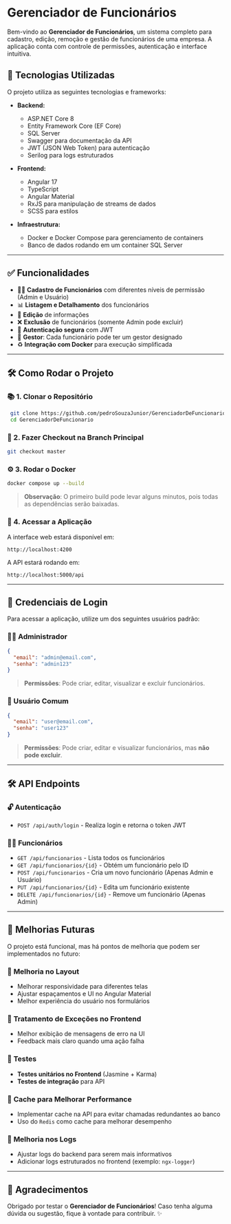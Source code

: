 # Gerenciador de Funcionários

Bem-vindo ao **Gerenciador de Funcionários**, um sistema completo para cadastro, edição, remoção e gestão de funcionários de uma empresa. A aplicação conta com controle de permissões, autenticação e interface intuitiva.

## 🚀 Tecnologias Utilizadas

O projeto utiliza as seguintes tecnologias e frameworks:

- **Backend:**
  - ASP.NET Core 8
  - Entity Framework Core (EF Core)
  - SQL Server
  - Swagger para documentação da API
  - JWT (JSON Web Token) para autenticação
  - Serilog para logs estruturados

- **Frontend:**
  - Angular 17
  - TypeScript
  - Angular Material
  - RxJS para manipulação de streams de dados
  - SCSS para estilos

- **Infraestrutura:**
  - Docker e Docker Compose para gerenciamento de containers
  - Banco de dados rodando em um container SQL Server

---

## ✅ Funcionalidades

- 👨‍💼 **Cadastro de Funcionários** com diferentes níveis de permissão (Admin e Usuário)
- 📊 **Listagem e Detalhamento** dos funcionários
- 🔧 **Edição** de informações
- ❌ **Exclusão** de funcionários (somente Admin pode excluir)
- 🔑 **Autenticação segura** com JWT
- 🏢 **Gestor**: Cada funcionário pode ter um gestor designado
- ♻️ **Integração com Docker** para execução simplificada

---

## 🛠️ Como Rodar o Projeto

### 📚 1. Clonar o Repositório

```bash
 git clone https://github.com/pedroSouzaJunior/GerenciadorDeFuncionario.git
 cd GerenciadorDeFuncionario
```

### 📂 2. Fazer Checkout na Branch Principal

```bash
git checkout master
```

### ⚙️ 3. Rodar o Docker

```bash
docker compose up --build
```

> **Observação**: O primeiro build pode levar alguns minutos, pois todas as dependências serão baixadas.

### 🚀 4. Acessar a Aplicação

A interface web estará disponível em:

```
http://localhost:4200
```

A API estará rodando em:

```
http://localhost:5000/api
```

---

## 🔐 Credenciais de Login

Para acessar a aplicação, utilize um dos seguintes usuários padrão:

### 👨‍💼 Administrador

```json
{
  "email": "admin@email.com",
  "senha": "admin123"
}
```

> **Permissões**: Pode criar, editar, visualizar e excluir funcionários.

### 👤 Usuário Comum

```json
{
  "email": "user@email.com",
  "senha": "user123"
}
```

> **Permissões**: Pode criar, editar e visualizar funcionários, mas **não pode excluir**.

---

## 🛠️ API Endpoints

### 🔓 Autenticação

- `POST /api/auth/login` - Realiza login e retorna o token JWT

### 👨‍💼 Funcionários

- `GET /api/funcionarios` - Lista todos os funcionários
- `GET /api/funcionarios/{id}` - Obtém um funcionário pelo ID
- `POST /api/funcionarios` - Cria um novo funcionário (Apenas Admin e Usuário)
- `PUT /api/funcionarios/{id}` - Edita um funcionário existente
- `DELETE /api/funcionarios/{id}` - Remove um funcionário (Apenas Admin)

---

## 🔧 Melhorias Futuras

O projeto está funcional, mas há pontos de melhoria que podem ser implementados no futuro:

### 💄 **Melhoria no Layout**
- Melhorar responsividade para diferentes telas
- Ajustar espaçamentos e UI no Angular Material
- Melhor experiência do usuário nos formulários

### 🚨 **Tratamento de Exceções no Frontend**
- Melhor exibição de mensagens de erro na UI
- Feedback mais claro quando uma ação falha

### 🧪 **Testes**
- **Testes unitários no Frontend** (Jasmine + Karma)
- **Testes de integração** para API

### 🚀 **Cache para Melhorar Performance**
- Implementar cache na API para evitar chamadas redundantes ao banco
- Uso do `Redis` como cache para melhorar desempenho

### 📜 **Melhoria nos Logs**
- Ajustar logs do backend para serem mais informativos
- Adicionar logs estruturados no frontend (exemplo: `ngx-logger`)


---

## 🌟 Agradecimentos

Obrigado por testar o **Gerenciador de Funcionários**! Caso tenha alguma dúvida ou sugestão, fique à vontade para contribuir. ✨


